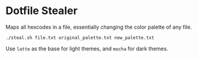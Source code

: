 # Dotfile Stealer

Maps all hexcodes in a file, essentially changing the color palette of any file.

`./steal.sh file.txt original_palette.txt new_palette.txt`

Use `latte` as the base for light themes, and `mocha` for dark themes.
